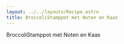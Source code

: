 ```yaml
---
layout: ../../layouts/Recipe.astro
title: BroccoliStamppot met Noten en Kaas
---
```

BroccoliStamppot met Noten en Kaas